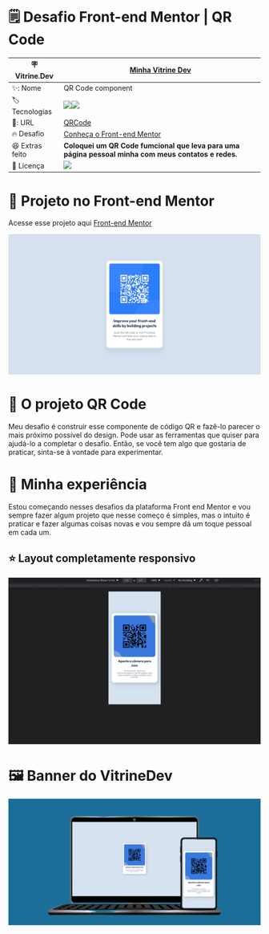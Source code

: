 # 🗒️ Desafio Front-end Mentor | QR Code

| 🪧 Vitrine.Dev |  [Minha Vitrine Dev](https://cursos.alura.com.br/vitrinedev/danielbarreto)   |
| -------------  | --- |
| ✨: Nome        | QR Code component
| 🏷️ Tecnologias | <img src="https://img.shields.io/badge/HTML5-E34F26?style=for-the-badge&logo=html5&logoColor=white"><img src="https://img.shields.io/badge/CSS3-1572B6?style=for-the-badge&logo=css3&logoColor=white">
| 🚀: URL         | [QRCode](https://qrcode-front-end-mentor.bohr.io)
| 🔥 Desafio     | [Conheça o Front-end Mentor](https://www.frontendmentor.io/home)
| :laughing: Extras feito     | **Coloquei um QR Code fumcional que leva para uma página pessoal minha com meus contatos e redes.**
| :page_with_curl: Licença         | [<img src="https://img.shields.io/badge/LICENSE-MIT-green"/>](https://choosealicense.com/licenses/mit/) 



# 🎨 Projeto no Front-end Mentor
Acesse esse projeto aqui [Front-end Mentor](https://www.frontendmentor.io/challenges/qr-code-component-iux_sIO_H)

<img src="https://github.com/DanielBarret0/qr-code-frontend-mentor/blob/main/assets/gif/desktop-design.jpg">

# 📑 O projeto QR Code

Meu desafio é construir esse componente de código QR e fazê-lo parecer o mais próximo possível do design.
Pode usar as ferramentas que quiser para ajudá-lo a completar o desafio. Então, se você tem algo que gostaria de praticar, sinta-se à vontade para experimentar.

# 🤯 Minha experiência

Estou começando nesses desafios da plataforma Front end Mentor e vou sempre fazer algum projeto que nesse começo é simples, mas o intuito é praticar e fazer algumas coisas novas e vou sempre dá um toque pessoal em cada um.

## ⭐ Layout completamente responsivo
![Gif do site](https://github.com/DanielBarret0/qr-code-frontend-mentor/blob/main/assets/gif/gif-responsivo.gif)


# 🖼️ Banner do VitrineDev
<div align="center">
<img src="https://github.com/DanielBarret0/qr-code-frontend-mentor/blob/main/assets/gif/layout.png#vitrinedev">
</div>
